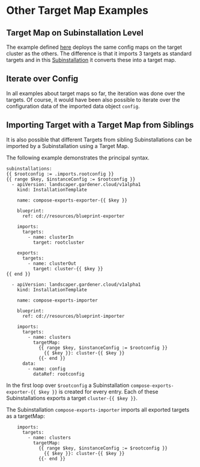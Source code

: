 # Other Target Map Examples

## Target Map on Subinstallation Level

The example defined [here](../04-forward-map) deploys the same config maps on the target cluster as the others. The
difference is that it imports 3 targets as standard targets and in this 
[Subinstallation](../04-forward-map/component/blueprint/sub/subinst.yaml) it converts these into a target map.

## Iterate over Config

In all examples about target maps so far, the iteration was done over the targets. Of course, it would have been also
possible to iterate over the configuration data of the imported data object `config`.

## Importing Target with a Target Map from Siblings

It is also possible that different Targets from sibling Subinstallations can be imported by a Subinstallation
using a Target Map. 

The following example demonstrates the principal syntax. 

```
subinstallations:
{{ $rootconfig := .imports.rootconfig }}
{{ range $key, $instanceConfig := $rootconfig }}
  - apiVersion: landscaper.gardener.cloud/v1alpha1
    kind: InstallationTemplate

    name: compose-exports-exporter-{{ $key }}

    blueprint:
      ref: cd://resources/blueprint-exporter

    imports:
      targets:
        - name: clusterIn
          target: rootcluster

    exports:
      targets:
        - name: clusterOut
          target: cluster-{{ $key }}
{{ end }}

  - apiVersion: landscaper.gardener.cloud/v1alpha1
    kind: InstallationTemplate

    name: compose-exports-importer

    blueprint:
      ref: cd://resources/blueprint-importer

    imports:
      targets:
        - name: clusters
          targetMap:
            {{ range $key, $instanceConfig := $rootconfig }}
              {{ $key }}: cluster-{{ $key }}
            {{- end }}
      data:
        - name: config
          dataRef: rootconfig
```

In the first loop over `$rootconfig` a Subinstallation `compose-exports-exporter-{{ $key }}` is created for every 
entry. Each of these Subinstallations exports a target `cluster-{{ $key }}`. 

The Subinstallation `compose-exports-importer` imports all exported targets as a targetMap:

```
    imports:
      targets:
        - name: clusters
          targetMap:
            {{ range $key, $instanceConfig := $rootconfig }}
              {{ $key }}: cluster-{{ $key }}
            {{- end }}
```